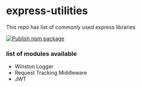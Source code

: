 # express-utilities
This repo has list of commonly used express libraries

[![Publish npm package](https://github.com/oxy-code/express-utilities/actions/workflows/npm-publish.yml/badge.svg)](https://github.com/oxy-code/express-utilities/actions/workflows/npm-publish.yml)

### list of modules available
- Winston Logger
- Request Tracking Middleware
- JWT
